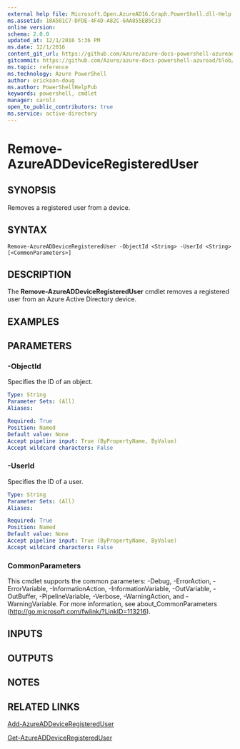 ```yaml
---
external help file: Microsoft.Open.AzureAD16.Graph.PowerShell.dll-Help.xml
ms.assetid: 18A501C7-DFDE-4F4D-A82C-6AA855EB5C33
online version: 
schema: 2.0.0
updated_at: 12/1/2016 5:36 PM
ms.date: 12/1/2016
content_git_url: https://github.com/Azure/azure-docs-powershell-azuread/blob/live/Azure%20AD%20Cmdlets/AzureAD/v2/Remove-AzureADDeviceRegisteredUser.md
gitcommit: https://github.com/Azure/azure-docs-powershell-azuread/blob/8f658f99458e2c236d5f4be363030b6f24cacc4c/Azure%20AD%20Cmdlets/AzureAD/v2/Remove-AzureADDeviceRegisteredUser.md
ms.topic: reference
ms.technology: Azure PowerShell
author: erickson-doug
ms.author: PowerShellHelpPub
keywords: powershell, cmdlet
manager: carolz
open_to_public_contributors: true
ms.service: active-directory
---
```


# Remove-AzureADDeviceRegisteredUser

## SYNOPSIS
Removes a registered user from a device.

## SYNTAX

```
Remove-AzureADDeviceRegisteredUser -ObjectId <String> -UserId <String> [<CommonParameters>]
```

## DESCRIPTION
The **Remove-AzureADDeviceRegisteredUser** cmdlet removes a registered user from an Azure Active Directory device.

## EXAMPLES

## PARAMETERS

### -ObjectId
Specifies the ID of an object.
```yaml
Type: String
Parameter Sets: (All)
Aliases: 

Required: True
Position: Named
Default value: None
Accept pipeline input: True (ByPropertyName, ByValue)
Accept wildcard characters: False
```

### -UserId
Specifies the ID of a user.
```yaml
Type: String
Parameter Sets: (All)
Aliases: 

Required: True
Position: Named
Default value: None
Accept pipeline input: True (ByPropertyName, ByValue)
Accept wildcard characters: False
```

### CommonParameters
This cmdlet supports the common parameters: -Debug, -ErrorAction, -ErrorVariable, -InformationAction, -InformationVariable, -OutVariable, -OutBuffer, -PipelineVariable, -Verbose, -WarningAction, and -WarningVariable. For more information, see about_CommonParameters (http://go.microsoft.com/fwlink/?LinkID=113216).

## INPUTS

## OUTPUTS

## NOTES

## RELATED LINKS

[Add-AzureADDeviceRegisteredUser](xref:AzureAD/v2/Add-AzureADDeviceRegisteredUser.md)

[Get-AzureADDeviceRegisteredUser](xref:AzureAD/v2/Get-AzureADDeviceRegisteredUser.md)

